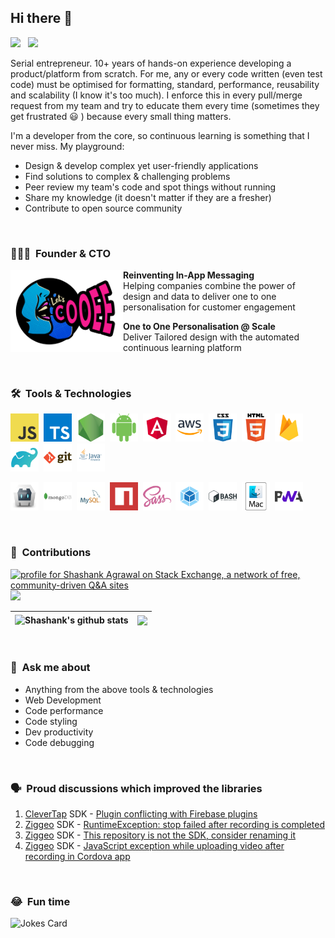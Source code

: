 ## Hi there 👋

<a align="center" href="https://www.linkedin.com/in/s-agrawal/"><img src="https://content.linkedin.com/content/dam/me/business/en-us/amp/brand-site/v2/bg/LI-Logo.svg.original.svg" width="80px"></a> &nbsp; ![](https://komarev.com/ghpvc/?username=sagrawal31&color=green)

Serial entrepreneur. 10+ years of hands-on experience developing a product/platform from scratch. For me, any or every code written (even test code) must be optimised for formatting, standard, performance, reusability and scalability (I know it's too much). I enforce this in every pull/merge request from my team and try to educate them every time (sometimes they get frustrated 😃 ) because every small thing matters.

I'm a developer from the core, so continuous learning is something that I never miss. My playground:

- Design & develop complex yet user-friendly applications
- Find solutions to complex & challenging problems
- Peer review my team's code and spot things without running
- Share my knowledge (it doesn't matter if they are a fresher)
- Contribute to open source community
<br>

### 🧑🏻‍💻 &nbsp;Founder & CTO

<a href="https://www.linkedin.com/company/letscooee/"><img src="https://raw.githubusercontent.com/letscooee/code-culture/main/assets/images/logo-hoodie.png"  align="left" width="180px"/></a> 

**Reinventing In-App Messaging**  
Helping companies combine the power of design and data to deliver one to one personalisation for customer engagement

**One to One Personalisation @ Scale**  
Deliver Tailored design with the automated continuous learning platform

<br>

### 🛠 &nbsp;Tools & Technologies

<kbd><img height="45" src="https://raw.githubusercontent.com/github/explore/80688e429a7d4ef2fca1e82350fe8e3517d3494d/topics/javascript/javascript.png"></kbd>&nbsp;
<kbd><img height="45" src="https://raw.githubusercontent.com/github/explore/80688e429a7d4ef2fca1e82350fe8e3517d3494d/topics/typescript/typescript.png"></kbd>&nbsp;
<kbd><img height="45" src="https://raw.githubusercontent.com/github/explore/80688e429a7d4ef2fca1e82350fe8e3517d3494d/topics/nodejs/nodejs.png"></kbd>&nbsp;
<kbd><img height="45" src="https://raw.githubusercontent.com/github/explore/80688e429a7d4ef2fca1e82350fe8e3517d3494d/topics/android/android.png"></kbd>&nbsp;
<kbd><img height="45" src="https://raw.githubusercontent.com/github/explore/80688e429a7d4ef2fca1e82350fe8e3517d3494d/topics/angular/angular.png"></kbd>&nbsp;
<kbd><img height="45" src="https://raw.githubusercontent.com/github/explore/fbceb94436312b6dacde68d122a5b9c7d11f9524/topics/aws/aws.png"></kbd>&nbsp;
<kbd><img height="45" src="https://raw.githubusercontent.com/github/explore/80688e429a7d4ef2fca1e82350fe8e3517d3494d/topics/css/css.png"></kbd>&nbsp;
<kbd><img height="45" src="https://raw.githubusercontent.com/github/explore/80688e429a7d4ef2fca1e82350fe8e3517d3494d/topics/html/html.png"></kbd>&nbsp;
<kbd><img height="45" src="https://raw.githubusercontent.com/github/explore/80688e429a7d4ef2fca1e82350fe8e3517d3494d/topics/firebase/firebase.png"></kbd>&nbsp;
<kbd><img height="45" src="https://raw.githubusercontent.com/github/explore/59009b1589a883459c0ae19044e3e7e3ec0c4e0a/topics/gradle/gradle.png"></kbd>&nbsp;
<kbd><img height="45" src="https://raw.githubusercontent.com/github/explore/80688e429a7d4ef2fca1e82350fe8e3517d3494d/topics/git/git.png"></kbd>&nbsp;
<kbd><img height="45" src="https://raw.githubusercontent.com/github/explore/80688e429a7d4ef2fca1e82350fe8e3517d3494d/topics/java/java.png"></kbd>&nbsp;

<kbd><img height="45" src="https://raw.githubusercontent.com/github/explore/4e78b534204b949518e0115bef9fee5194dcb152/topics/cordova/cordova.png"></kbd>&nbsp;
<kbd><img height="45" src="https://raw.githubusercontent.com/github/explore/80688e429a7d4ef2fca1e82350fe8e3517d3494d/topics/mongodb/mongodb.png"></kbd>&nbsp;
<kbd><img height="45" src="https://raw.githubusercontent.com/github/explore/80688e429a7d4ef2fca1e82350fe8e3517d3494d/topics/mysql/mysql.png"></kbd>&nbsp;
<kbd><img height="45" src="https://raw.githubusercontent.com/github/explore/80688e429a7d4ef2fca1e82350fe8e3517d3494d/topics/npm/npm.png"></kbd>&nbsp;
<kbd><img height="45" src="https://raw.githubusercontent.com/github/explore/80688e429a7d4ef2fca1e82350fe8e3517d3494d/topics/sass/sass.png"></kbd>&nbsp;
<kbd><img height="45" src="https://raw.githubusercontent.com/github/explore/80688e429a7d4ef2fca1e82350fe8e3517d3494d/topics/webpack/webpack.png"></kbd>&nbsp;
<kbd><img height="45" src="https://raw.githubusercontent.com/github/explore/80688e429a7d4ef2fca1e82350fe8e3517d3494d/topics/bash/bash.png"></kbd>&nbsp;
<kbd><img height="45" src="https://raw.githubusercontent.com/github/explore/80688e429a7d4ef2fca1e82350fe8e3517d3494d/topics/macos/macos.png"></kbd>&nbsp;
<kbd><img height="45" src="https://raw.githubusercontent.com/github/explore/80688e429a7d4ef2fca1e82350fe8e3517d3494d/topics/pwa/pwa.png"></kbd>&nbsp;

<br>

### 📖 &nbsp;Contributions

<a href="https://stackexchange.com/users/2795790"><img src="https://stackexchange.com/users/flair/2795790.png?theme=clean" width="208" height="58" alt="profile for Shashank Agrawal on Stack Exchange, a network of free, community-driven Q&amp;A sites" title="profile for Shashank Agrawal on Stack Exchange, a network of free, community-driven Q&amp;A sites"></a> <a href="https://medium.com/@snagrawal"><img src="https://miro.medium.com/max/8978/1*s986xIGqhfsN8U--09_AdA.png" width="200px"></a>

| <img align="center" src="https://github-readme-stats.vercel.app/api?username=sagrawal31&show_icons=true&include_all_commits=true&theme=buefy&hide_border=true" alt="Shashank's github stats" /> | <img align="center" src="https://github-readme-stats.vercel.app/api/top-langs/?username=sagrawal31&layout=compact&theme=buefy&hide_border=true&cache_seconds=1800" /> |
| ------------- | ------------- |

<br>

### 💬 &nbsp;Ask me about

- Anything from the above tools & technologies
- Web Development
- Code performance
- Code styling
- Dev productivity
- Code debugging

<br>

### 🗣 &nbsp;Proud discussions which improved the libraries

1. [CleverTap](https://clevertap.com/) SDK - [Plugin conflicting with Firebase plugins](https://github.com/CleverTap/clevertap-cordova/issues/58)
2. [Ziggeo](https://ziggeo.com/) SDK - [RuntimeException: stop failed after recording is completed](https://github.com/Ziggeo/android-sdk-demo/issues/26)
3. [Ziggeo](https://ziggeo.com/) SDK - [This repository is not the SDK, consider renaming it](https://github.com/Ziggeo/android-sdk-demo/issues/27)
3. [Ziggeo](https://ziggeo.com/) SDK - [JavaScript exception while uploading video after recording in Cordova app](https://github.com/Ziggeo/ziggeo-client-sdk/issues/34)

<br>

### 😂 &nbsp;Fun time

![Jokes Card](https://readme-jokes.vercel.app/api)
